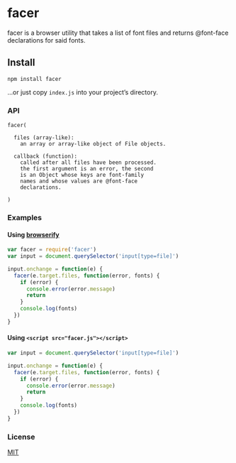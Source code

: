 # facer
facer is a browser utility that takes a list of font files and returns @font-face declarations for said fonts.

## Install
```
npm install facer
```
…or just copy `index.js` into your project’s directory.

### API
```
facer(

  files (array-like):
    an array or array-like object of File objects.

  callback (function):
    called after all files have been processed.
    the first argument is an error, the second
    is an Object whose keys are font-family
    names and whose values are @font-face
    declarations.

)
```

### Examples

#### Using [browserify](https://github.com/substack/node-browserify)
``` js
var facer = require('facer')
var input = document.querySelector('input[type=file]')

input.onchange = function(e) {
  facer(e.target.files, function(error, fonts) {
    if (error) {
      console.error(error.message)
      return
    }
    console.log(fonts)
  })
}
```

#### Using `<script src="facer.js"></script>`
``` js
var input = document.querySelector('input[type=file]')

input.onchange = function(e) {
  facer(e.target.files, function(error, fonts) {
    if (error) {
      console.error(error.message)
      return
    }
    console.log(fonts)
  })
}
```

### License
[MIT](http://opensource.org/licenses/MIT)
